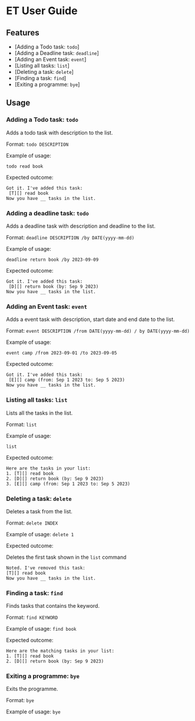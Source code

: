 # ET User Guide

## Features 
- [Adding a Todo task: `todo`]
- [Adding a Deadline task: `deadline`]
- [Adding an Event task: `event`]
- [Listing all tasks: `list`]
- [Deleting a task: `delete`]
- [Finding a task: `find`]
- [Exiting a programme: `bye`]

## Usage

### Adding a Todo task: `todo`

Adds a todo task with description to the list.

Format: `todo DESCRIPTION`

Example of usage:

`todo read book`

Expected outcome:

```
Got it. I've added this task:
 [T][] read book
Now you have __ tasks in the list.
```
### Adding a deadline task: `todo`

Adds a deadline task with description and deadline to the list.

Format: `deadline DESCRIPTION /by DATE(yyyy-mm-dd)`

Example of usage:

`deadline return book /by 2023-09-09`

Expected outcome:

```
Got it. I've added this task:
 [D][] return book (by: Sep 9 2023)
Now you have __ tasks in the list.
```

### Adding an Event task: `event`

Adds a event task with description, start date and end date to the list.

Format: `event DESCRIPTION /from DATE(yyyy-mm-dd) / by DATE(yyyy-mm-dd)`

Example of usage:

`event camp /from 2023-09-01 /to 2023-09-05`

Expected outcome:

```
Got it. I've added this task:
 [E][] camp (from: Sep 1 2023 to: Sep 5 2023)
Now you have __ tasks in the list.
```

### Listing all tasks: `list`

Lists all the tasks in the list.

Format: `list`

Example of usage:

`list`

Expected outcome:

```
Here are the tasks in your list:
1. [T][] read book
2. [D][] return book (by: Sep 9 2023)
3. [E][] camp (from: Sep 1 2023 to: Sep 5 2023)
```
### Deleting a task: `delete`

Deletes a task from the list.

Format: `delete INDEX`

Example of usage:
`delete 1`

Expected outcome:

Deletes the first task shown in the `list` command

```
Noted. I've removed this task:
[T][] read book
Now you have __ tasks in the list.
```

### Finding a task: `find`

Finds tasks that contains the keyword.

Format: `find KEYWORD`

Example of usage:
`find book`

Expected outcome:

```
Here are the matching tasks in your list:
1. [T][] read book
2. [D][] return book (by: Sep 9 2023)
```

### Exiting a programme: `bye`

Exits the programme.

Format: `bye`

Example of usage:
`bye`


